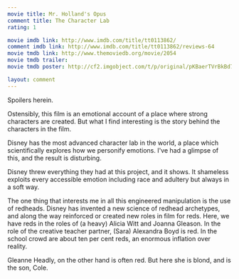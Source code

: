 ```yaml
---
movie title: Mr. Holland's Opus
comment title: The Character Lab
rating: 1

movie imdb link: http://www.imdb.com/title/tt0113862/
comment imdb link: http://www.imdb.com/title/tt0113862/reviews-64
movie tmdb link: http://www.themoviedb.org/movie/2054
movie tmdb trailer: 
movie tmdb poster: http://cf2.imgobject.com/t/p/original/pKBaerTVrBkBd7S5PhbUCMGqp9h.jpg

layout: comment
---
```


Spoilers herein.

Ostensibly, this film is an emotional account of a place where strong characters are created. But what I find interesting is the story behind the characters in the film.

Disney has the most advanced character lab in the world, a place which scientifically explores how we personify emotions. I've had a glimpse of this, and the result is disturbing. 

Disney threw everything they had at this project, and it shows. It shameless exploits every accessible emotion including race and adultery but always in a soft way. 

The one thing that interests me in all this engineered manipulation is the use of redheads. Disney has invented a new science of redhead archetypes, and along the way reinforced or created new roles in film for reds. Here, we have reds in the roles of (a heavy) Alicia Witt and Joanna Gleason. In the role of the creative teacher partner, (Sara) Alexandra Boyd is red. In the school crowd are about ten per cent reds, an enormous inflation over reality. 

Gleanne Headly, on the other hand is often red. But here she is blond, and is the son, Cole.